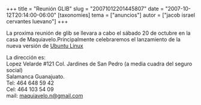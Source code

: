 +++
title = "Reunión GLIB"
slug = "20071012201445807"
date = "2007-10-12T20:14:00-06:00"
[taxonomies]
tema = ["anuncios"]
autor = ["jacob israel cervantes luevano"]
+++

La proxima reunión de glib se llevara a cabo el sábado 20 de octubre en
la casa de Maquiavelo.Principalmente celebraremos el lanzamiento de la
nueva versión de [Ubuntu Linux](http://www.ubuntu.com/)  
  
La dirección es:  
Lopez Velarde #121 Col. Jardines de San Pedro (a media cuadra del seguro
social)  
Salamanca Guanajuato.  
Tel: 464 648 59 42  
Cel: 464 103 54 09  
mail: maquiavelo.n@gmail.com

